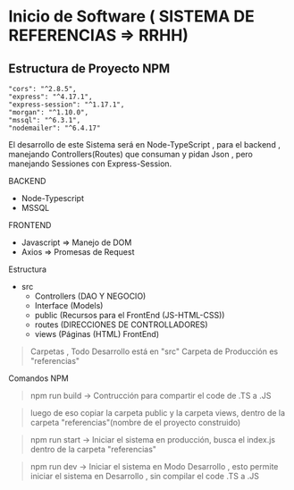 # Inicio de Software ( SISTEMA DE REFERENCIAS => RRHH)

## Estructura de Proyecto NPM

    "cors": "^2.8.5",
    "express": "^4.17.1",
    "express-session": "^1.17.1",
    "morgan": "^1.10.0",
    "mssql": "^6.3.1",
    "nodemailer": "^6.4.17"

El desarrollo de este Sistema será en Node-TypeScript ,  para el backend , manejando Controllers(Routes) que consuman y pidan Json , pero manejando Sessiones con Express-Session.

BACKEND
- Node-Typescript
- MSSQL

FRONTEND
- Javascript => Manejo de DOM
- Axios => Promesas de Request

Estructura
- src
    - Controllers (DAO Y NEGOCIO)
    - Interface (Models)
    - public (Recursos para el FrontEnd (JS-HTML-CSS))
    - routes (DIRECCIONES DE CONTROLLADORES)
    - views (Páginas (HTML) FrontEnd)

> Carpetas , Todo Desarrollo está en "src"
> Carpeta de Producción es "referencias"


Comandos NPM

> npm run build -> Contrucción para compartir el code de .TS a .JS

> luego de eso copiar la carpeta public y la carpeta views, dentro de la carpeta "referencias"(nombre de el proyecto construido)

> npm run start -> Iniciar el sistema en producción, busca el index.js dentro de la carpeta "referencias"

> npm run dev -> Iniciar el sistema en Modo Desarrollo , esto permite iniciar el sistema en Desarrollo , sin compilar el code .TS a .JS
